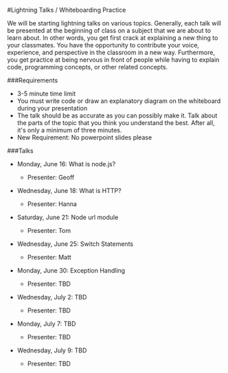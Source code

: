 #Lightning Talks / Whiteboarding Practice 

We will be starting lightning talks on various topics. Generally, each talk will be presented at the beginning of class on a subject that we are about to learn about. In other words, you get first crack at explaining a new thing to your classmates. You have the opportunity to contribute your voice, experience, and perspective in the classroom in a new way. Furthermore, you get practice at being nervous in front of people while having to explain code, programming concepts, or other related concepts.

###Requirements
- 3-5 minute time limit
- You must write code or draw an explanatory diagram on the whiteboard during your presentation
- The talk should be as accurate as you can possibly make it. Talk about the parts of the topic that you think you understand the best. After all, it's only a minimum of three minutes.
- New Requirement: No powerpoint slides please

###Talks

- Monday, June 16:  What is node.js? 
    + Presenter: Geoff
- Wednesday, June 18: What is HTTP?
    + Presenter: Hanna
- Saturday, June 21: Node url module
    + Presenter: Tom

- Wednesday, June 25: Switch Statements
    + Presenter: Matt

- Monday, June 30: Exception Handling
    + Presenter: TBD
- Wednesday, July 2: TBD
    + Presenter: TBD

- Monday, July 7: TBD
    + Presenter: TBD
- Wednesday, July 9: TBD
    + Presenter: TBD

